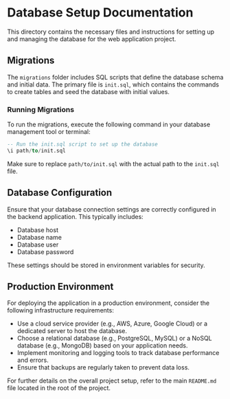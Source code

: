 # Database Setup Documentation

This directory contains the necessary files and instructions for setting up and managing the database for the web application project.

## Migrations

The `migrations` folder includes SQL scripts that define the database schema and initial data. The primary file is `init.sql`, which contains the commands to create tables and seed the database with initial values.

### Running Migrations

To run the migrations, execute the following command in your database management tool or terminal:

```sql
-- Run the init.sql script to set up the database
\i path/to/init.sql
```

Make sure to replace `path/to/init.sql` with the actual path to the `init.sql` file.

## Database Configuration

Ensure that your database connection settings are correctly configured in the backend application. This typically includes:

- Database host
- Database name
- Database user
- Database password

These settings should be stored in environment variables for security.

## Production Environment

For deploying the application in a production environment, consider the following infrastructure requirements:

- Use a cloud service provider (e.g., AWS, Azure, Google Cloud) or a dedicated server to host the database.
- Choose a relational database (e.g., PostgreSQL, MySQL) or a NoSQL database (e.g., MongoDB) based on your application needs.
- Implement monitoring and logging tools to track database performance and errors.
- Ensure that backups are regularly taken to prevent data loss.

For further details on the overall project setup, refer to the main `README.md` file located in the root of the project.
